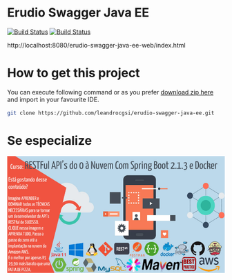 Erudio Swagger Java EE
==============
[![Build Status](https://travis-ci.org/leandrocgsi/erudio_swagger_java_ee.svg?branch=master)](https://travis-ci.org/leandrocgsi/erudio_swagger_java_ee)
[![Build Status](https://circleci.com/gh/leandrocgsi/erudio_swagger_java_ee.svg?&style=shield)](https://circleci.com/gh/leandrocgsi/erudio_swagger_java_ee/)

http://localhost:8080/erudio-swagger-java-ee-web/index.html


# How to get this project

You can execute following command or as you prefer [download zip here](https://github.com/leandrocgsi/erudio-swagger-java-ee/archive/master.zip) and import in your favourite IDE.

```sh
git clone https://github.com/leandrocgsi/erudio-swagger-java-ee.git
```
# Se especialize

[<img src="https://github.com/leandrocgsi/SpringBootPlayground/blob/master/Images/banner_blog_udemy_course_sring_boot.jpg?raw=true">](https://www.udemy.com/restful-apis-do-0-a-nuvem-com-springboot-e-docker/?couponCode=GTHB_REPOS_SALE2019)

